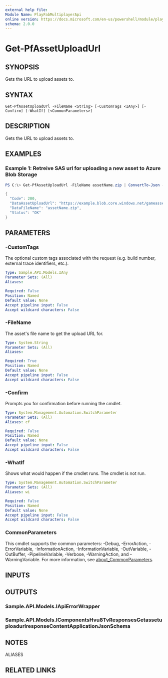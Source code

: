 ```yaml
---
external help file:
Module Name: PlayFabMultiplayerApi
online version: https://docs.microsoft.com/en-us/powershell/module/playfabmultiplayerapi/get-pfassetuploadurl
schema: 2.0.0
---
```


# Get-PfAssetUploadUrl

## SYNOPSIS
Gets the URL to upload assets to.

## SYNTAX

```
Get-PfAssetUploadUrl -FileName <String> [-CustomTags <IAny>] [-Confirm] [-WhatIf] [<CommonParameters>]
```

## DESCRIPTION
Gets the URL to upload assets to.

## EXAMPLES

### Example 1: Retreive SAS url for uploading a new asset to Azure Blob Storage
```powershell
PS C:\> Get-PfAssetUploadUrl -FileName assetName.zip | ConvertTo-Json -depth 5

{
  "Code": 200,
  "DataAssetUploadUrl": "https://example.blob.core.windows.net/gameassets/assetName.zip?sv=2015-04-05&ss=b&srt=sco&sp=rw&st=2021-02-08T21%3A07%3A00.2291421Z&se=2021-02-09T03%3A07%3A00.2291368Z&spr=https&sig=example&api-version=2018-03-28",
  "DataFileName": "assetName.zip",
  "Status": "OK"
}
```



## PARAMETERS

### -CustomTags
The optional custom tags associated with the request (e.g.
build number, external trace identifiers, etc.).

```yaml
Type: Sample.API.Models.IAny
Parameter Sets: (All)
Aliases:

Required: False
Position: Named
Default value: None
Accept pipeline input: False
Accept wildcard characters: False
```

### -FileName
The asset's file name to get the upload URL for.

```yaml
Type: System.String
Parameter Sets: (All)
Aliases:

Required: True
Position: Named
Default value: None
Accept pipeline input: False
Accept wildcard characters: False
```

### -Confirm
Prompts you for confirmation before running the cmdlet.

```yaml
Type: System.Management.Automation.SwitchParameter
Parameter Sets: (All)
Aliases: cf

Required: False
Position: Named
Default value: None
Accept pipeline input: False
Accept wildcard characters: False
```

### -WhatIf
Shows what would happen if the cmdlet runs.
The cmdlet is not run.

```yaml
Type: System.Management.Automation.SwitchParameter
Parameter Sets: (All)
Aliases: wi

Required: False
Position: Named
Default value: None
Accept pipeline input: False
Accept wildcard characters: False
```

### CommonParameters
This cmdlet supports the common parameters: -Debug, -ErrorAction, -ErrorVariable, -InformationAction, -InformationVariable, -OutVariable, -OutBuffer, -PipelineVariable, -Verbose, -WarningAction, and -WarningVariable. For more information, see [about_CommonParameters](http://go.microsoft.com/fwlink/?LinkID=113216).

## INPUTS

## OUTPUTS

### Sample.API.Models.IApiErrorWrapper

### Sample.API.Models.IComponentsHvu8TvResponsesGetassetuploadurlresponseContentApplicationJsonSchema

## NOTES

ALIASES

## RELATED LINKS


